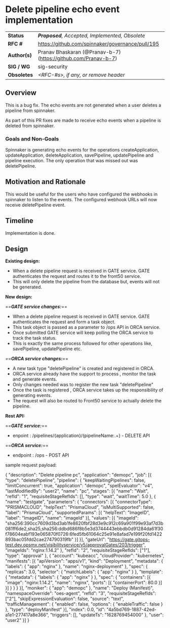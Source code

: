 # Delete pipeline echo event implementation

| | |
|-|-|
| **Status**     | _**Proposed**, Accepted, Implemented, Obsolete_ |
| **RFC #**      | https://github.com/spinnaker/governance/pull/195 |
| **Author(s)**  | Pranav Bhaskaran (@Pranav-b-7) (https://github.com/Pranav-b-7)
| **SIG / WG**   | sig-security
| **Obsoletes**  | _<RFC-#s>, if any, or remove header_ |

## Overview

This is a bug fix. The echo events are not generated when a user deletes a pipeline from spinnaker. 

As part of this PR fixes are made to receive echo events when a pipeline is deleted from spinnaker.

### Goals and Non-Goals

Spinnaker is generating echo events for the operations createApplication, updateApplication, deleteApplication, savePipeline, updatePipeline
and pipeline execution. The only operation that was missed out was deletePipeline. 

## Motivation and Rationale

This would be useful for the users who have configured the webhooks in spinnaker to listen to the events. 
The configured webhook URLs will now receive deletePipeline event.

## Timeline

Implementation is done.

## Design

**Existing design:**

- When a delete pipeline request is received in GATE service. GATE authenticates the request and routes it to the front50 service.
- This will only delete the pipeline from the database but, events will not be generated.

**New design:**

==***GATE service changes:***==

- When a delete pipeline request is received in GATE service. GATE authenticates the request and form a task object.
- This task object is passed as a parameter to /ops API in ORCA service.
- Once submitted GATE service will keep polling the ORCA service to track the task status.
- This is exactly the same process followed for other operations like, savePipeline, updatePipeline etc.

*==**ORCA service changes:***==

- A new task type "deletePipeline" is created and registered in ORCA.
- ORCA service already have the support to process , monitor the task and generate events.
- Only changes needed was to register the new task "deletePipeline"
- Once the task is registered , ORCA service takes up the responsibility of generating events.
- The request will also be routed to Front50 service to actually delete the pipeline.


**Rest API:**

==***GATE service:***==

- enpoint : /pipelines/{application}/{pipelineName:.+} - DELETE API

==***ORCA service:***==

- endpoint : /ops - POST API

sample request payload: 

{
	"description": "Delete pipeline pc",
	"application": "demopc",
	"job": [{
		"type": "deletePipeline",
		"pipeline": {
			"keepWaitingPipelines": false,
			"limitConcurrent": true,
			"application": "demopc",
			"spelEvaluator": "v4",
			"lastModifiedBy": "user2",
			"name": "pc",
			"stages": [{
				"name": "Wait",
				"refId": "1",
				"requisiteStageRefIds": [],
				"type": "wait",
				"waitTime": 5.0
			}, {
				"name": "testgate",
				"parameters": {
					"connectors": [{
						"connectorType": "PRISMACLOUD",
						"helpText": "PrismaCloud",
						"isMultiSupported": false,
						"label": "PrismaCloud",
						"supportedParams": [{
							"helpText": "ImageID",
							"label": "ImageID",
							"name": "imageId"
						}],
						"values": [{
							"imageId": "sha256:390cc7609d3bd3ab1fe8620fbf28d3e9c912c69a901f99e93af7d3b081ff6de2,sha25,sha256:ddbd686f8b5e3d3744443ebbdb0d91284da61f30f78604eabf193e065870f0726:6fed5fb61064c25e91e8afad7e199f20fd1422893bac05fdd2cae274790319fb"
						}]
					}],
					"gateUrl": "https://gate.gitops-test.dev.opsmx.net/visibilityservice/v5/approvalGates/203/trigger",
					"imageIds": "nginx:1.14.2"
				},
				"refId": "2",
				"requisiteStageRefIds": ["1"],
				"type": "approval"
			}, {
				"account": "kubeacc",
				"cloudProvider": "kubernetes",
				"manifests": [{
					"apiVersion": "apps/v1",
					"kind": "Deployment",
					"metadata": {
						"labels": {
							"app": "nginx"
						},
						"name": "nginx-deployment"
					},
					"spec": {
						"replicas": 3.0,
						"selector": {
							"matchLabels": {
								"app": "nginx"
							}
						},
						"template": {
							"metadata": {
								"labels": {
									"app": "nginx"
								}
							},
							"spec": {
								"containers": [{
									"image": "nginx:1.14.2",
									"name": "nginx",
									"ports": [{
										"containerPort": 80.0
									}]
								}]
							}
						}
					}
				}],
				"moniker": {
					"app": "demopc"
				},
				"name": "Deploy (Manifest)",
				"namespaceOverride": "oes-agent",
				"refId": "3",
				"requisiteStageRefIds": ["2"],
				"skipExpressionEvaluation": false,
				"source": "text",
				"trafficManagement": {
					"enabled": false,
					"options": {
						"enableTraffic": false
					}
				},
				"type": "deployManifest"
			}],
			"index": 0.0,
			"id": "4a5bd769-1887-42ed-a1e1-277417a8e366",
			"triggers": [],
			"updateTs": "1628769454000"
		},
		"user": "user2"
	}]
}

